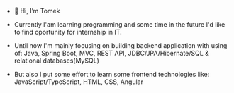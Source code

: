 - 👋 Hi, I’m Tomek

- Currently I'am learning programming and some time in the future I'd like to find oportunity for internship in IT.

- Until now I'm mainly focusing on building backend application with using of:
  Java, Spring Boot, MVC, REST API, JDBC/JPA/Hibernate/SQL & relational databases(MySQL)
  
- But also I put some effort to learn some frontend technologies like: JavaScript/TypeScript, HTML, CSS, Angular
